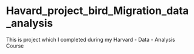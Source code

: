 # Havard_project_bird_Migration_data_analysis
This is project which I completed during my Harvard - Data - Analysis Course 
